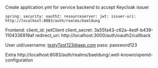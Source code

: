Create application.yml for service backend to accept Keycloak issuer

`spring:
   security:
     oauth2:
       resourceserver:
         jwt:
           issuer-uri: http://localhost:8083/auth/realms/baeldung`

Frontend:
client_id: jwtClient
client_secret: 3a55fa43-c62a-4edf-b439-1104336919af
redirect_uri: http://localhost:3000/auth/oauth2/callback

User
uid/username: testyTest123@aep.com
pass: password123


Extra
http://localhost:8083/auth/realms/baeldung/.well-known/openid-configuration